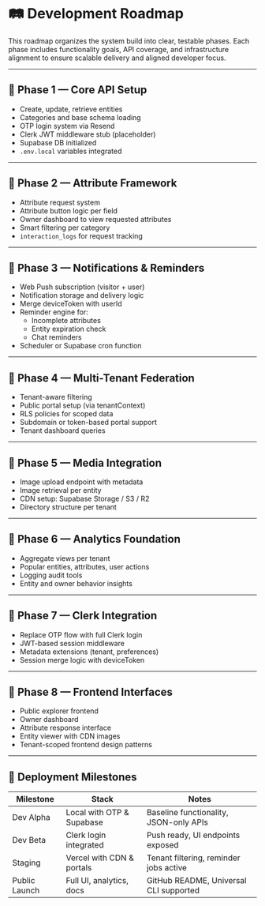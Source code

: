 # 🛤️ Development Roadmap

This roadmap organizes the system build into clear, testable phases. Each phase includes functionality goals, API coverage, and infrastructure alignment to ensure scalable delivery and aligned developer focus.

---

## 📍 Phase 1 — Core API Setup

- Create, update, retrieve entities
- Categories and base schema loading
- OTP login system via Resend
- Clerk JWT middleware stub (placeholder)
- Supabase DB initialized
- `.env.local` variables integrated

---

## 📍 Phase 2 — Attribute Framework

- Attribute request system
- Attribute button logic per field
- Owner dashboard to view requested attributes
- Smart filtering per category
- `interaction_logs` for request tracking

---

## 📍 Phase 3 — Notifications & Reminders

- Web Push subscription (visitor + user)
- Notification storage and delivery logic
- Merge deviceToken with userId
- Reminder engine for:
  - Incomplete attributes
  - Entity expiration check
  - Chat reminders
- Scheduler or Supabase cron function

---

## 📍 Phase 4 — Multi-Tenant Federation

- Tenant-aware filtering
- Public portal setup (via tenantContext)
- RLS policies for scoped data
- Subdomain or token-based portal support
- Tenant dashboard queries

---

## 📍 Phase 5 — Media Integration

- Image upload endpoint with metadata
- Image retrieval per entity
- CDN setup: Supabase Storage / S3 / R2
- Directory structure per tenant

---

## 📍 Phase 6 — Analytics Foundation

- Aggregate views per tenant
- Popular entities, attributes, user actions
- Logging audit tools
- Entity and owner behavior insights

---

## 📍 Phase 7 — Clerk Integration

- Replace OTP flow with full Clerk login
- JWT-based session middleware
- Metadata extensions (tenant, preferences)
- Session merge logic with deviceToken

---

## 📍 Phase 8 — Frontend Interfaces

- Public explorer frontend
- Owner dashboard
- Attribute response interface
- Entity viewer with CDN images
- Tenant-scoped frontend design patterns

---

## 🧠 Deployment Milestones

| Milestone     | Stack                        | Notes                                  |
|---------------|------------------------------|----------------------------------------|
| Dev Alpha     | Local with OTP & Supabase    | Baseline functionality, JSON-only APIs |
| Dev Beta      | Clerk login integrated       | Push ready, UI endpoints exposed       |
| Staging       | Vercel with CDN & portals    | Tenant filtering, reminder jobs active |
| Public Launch | Full UI, analytics, docs     | GitHub README, Universal CLI supported    |

